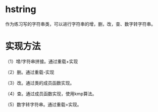 # hstring

作为练习写的字符串类，可以进行字符串的增，删，改，查、数字转字符串。

# 实现方法

（1）增/字符串拼接。通过重载+实现

（2）删。通过重载-实现

（3）改。通过类的成员函数实现。

（4）查。通过成员函数实现，使用kmp算法。

（5）数字转字符串。通过重载=实现。